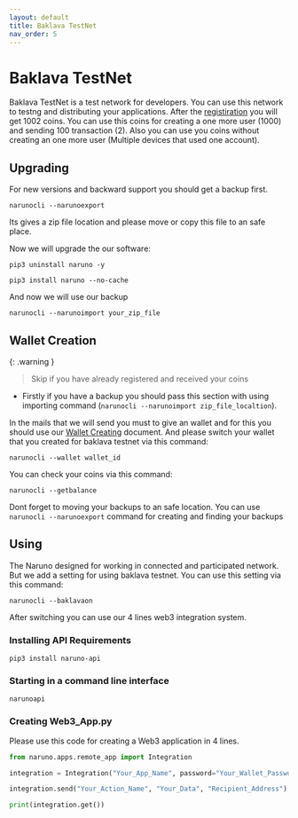 ```yaml
---
layout: default
title: Baklava TestNet
nav_order: 5
---
```


# Baklava TestNet

Baklava TestNet is a test network for developers. You can use this network to testng and distributing your applications. After the [registiration](https://naruno.org/baklava-testnet/) you will get 1002 coins. You can use this coins for creating a one more user (1000) and sending 100 transaction (2). Also you can use you coins without creating an one more user (Multiple devices that used one account).

## Upgrading
For new versions and backward support you should get a backup first.

```console
narunocli --narunoexport
```

Its gives a zip file location and please move or copy this file to an safe place.

Now we will upgrade the our software:
```console
pip3 uninstall naruno -y
``` 
```console
pip3 install naruno --no-cache
``` 

And now we will use our backup

```console
narunocli --narunoimport your_zip_file
```

## Wallet Creation

{: .warning }
> Skip if you have already registered and received your coins

- Firstly if you have a backup you should pass this section with using importing command (`narunocli --narunoimport zip_file_localtion`).

In the mails that we will send you must to give an wallet and for this you should use our [Wallet Creating](https://docs.naruno.org/getting-started/usages.html#wallet-creating) document. And please switch your wallet that you created for baklava testnet via this command:
```console
narunocli --wallet wallet_id
```

You can check your coins via this command:

```console
narunocli --getbalance
```


Dont forget to moving your backups to an safe location. You can use `narunocli --narunoexport` command for creating and finding your backups






## Using

The Naruno designed for working in connected and participated network. But we add a setting for using baklava testnet. You can use this setting via this command:
```console
narunocli --baklavaon
```

After switching you can use our 4 lines web3 integration system.

### Installing API Requirements

```console
pip3 install naruno-api
```

### Starting in a command line interface

```console
narunoapi
```

### Creating Web3_App.py

Please use this code for creating a Web3 application in 4 lines.

```python
from naruno.apps.remote_app import Integration

integration = Integration("Your_App_Name", password="Your_Wallet_Password", host="localhost")

integration.send("Your_Action_Name", "Your_Data", "Recipient_Address")

print(integration.get())
```


